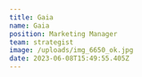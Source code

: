```yaml
---
title: Gaia
name: Gaia
position: Marketing Manager
team: strategist
image: /uploads/img_6650_ok.jpg
date: 2023-06-08T15:49:55.405Z
---
```

